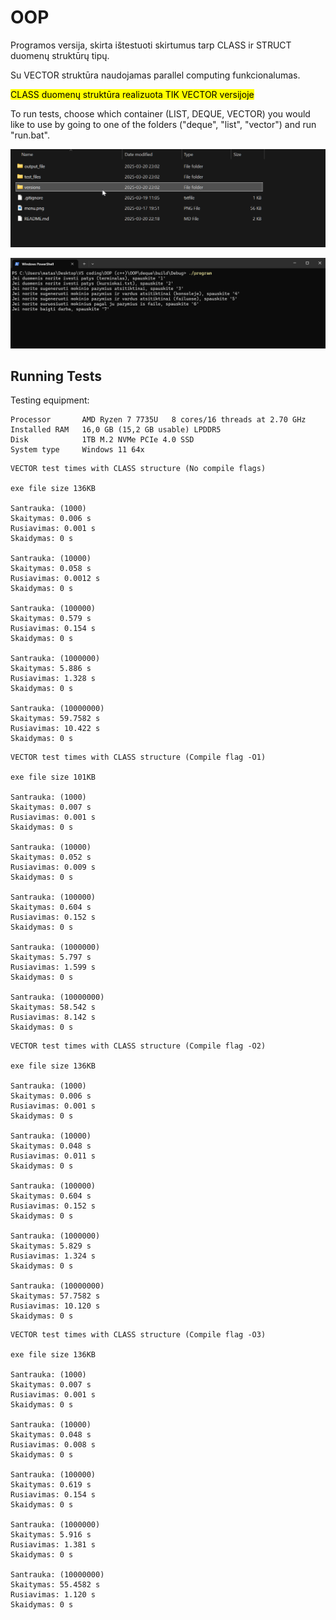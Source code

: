 
# OOP

Programos versija, skirta ištestuoti skirtumus tarp CLASS ir STRUCT duomenų struktūrų tipų.

Su VECTOR struktūra naudojamas parallel computing funkcionalumas.

<mark>CLASS duomenų struktūra realizuota TIK VECTOR versijoje<mark>

To run tests, choose which container (LIST, DEQUE, VECTOR) you would like to use by going to one of the folders ("deque", "list", "vector") and run "run.bat".

![Instructions](https://github.com/Matt-Vasia/OOP/blob/v1.0/instructions.gif?raw=true)

![Menu example](https://github.com/Matt-Vasia/OOP/blob/v1.0/menu.png?raw=true)

## Running Tests

Testing equipment:
```
Processor	    AMD Ryzen 7 7735U   8 cores/16 threads at 2.70 GHz
Installed RAM	16,0 GB (15,2 GB usable) LPDDR5
Disk            1TB M.2 NVMe PCIe 4.0 SSD
System type	    Windows 11 64x
```

```
VECTOR test times with CLASS structure (No compile flags)

exe file size 136KB

Santrauka: (1000)
Skaitymas: 0.006 s
Rusiavimas: 0.001 s
Skaidymas: 0 s

Santrauka: (10000)
Skaitymas: 0.058 s
Rusiavimas: 0.0012 s
Skaidymas: 0 s

Santrauka: (100000)
Skaitymas: 0.579 s
Rusiavimas: 0.154 s
Skaidymas: 0 s

Santrauka: (1000000)
Skaitymas: 5.886 s
Rusiavimas: 1.328 s
Skaidymas: 0 s

Santrauka: (10000000)
Skaitymas: 59.7582 s
Rusiavimas: 10.422 s
Skaidymas: 0 s
```
```
VECTOR test times with CLASS structure (Compile flag -O1)

exe file size 101KB

Santrauka: (1000)
Skaitymas: 0.007 s
Rusiavimas: 0.001 s
Skaidymas: 0 s

Santrauka: (10000)
Skaitymas: 0.052 s
Rusiavimas: 0.009 s
Skaidymas: 0 s

Santrauka: (100000)
Skaitymas: 0.604 s
Rusiavimas: 0.152 s
Skaidymas: 0 s

Santrauka: (1000000)
Skaitymas: 5.797 s
Rusiavimas: 1.599 s
Skaidymas: 0 s

Santrauka: (10000000)
Skaitymas: 58.542 s
Rusiavimas: 8.142 s
Skaidymas: 0 s
```
```
VECTOR test times with CLASS structure (Compile flag -O2)

exe file size 136KB

Santrauka: (1000)
Skaitymas: 0.006 s
Rusiavimas: 0.001 s
Skaidymas: 0 s

Santrauka: (10000)
Skaitymas: 0.048 s
Rusiavimas: 0.011 s
Skaidymas: 0 s

Santrauka: (100000)
Skaitymas: 0.604 s
Rusiavimas: 0.152 s
Skaidymas: 0 s

Santrauka: (1000000)
Skaitymas: 5.829 s
Rusiavimas: 1.324 s
Skaidymas: 0 s

Santrauka: (10000000)
Skaitymas: 57.7582 s
Rusiavimas: 10.120 s
Skaidymas: 0 s
```
```
VECTOR test times with CLASS structure (Compile flag -O3)

exe file size 136KB

Santrauka: (1000)
Skaitymas: 0.007 s
Rusiavimas: 0.001 s
Skaidymas: 0 s

Santrauka: (10000)
Skaitymas: 0.048 s
Rusiavimas: 0.008 s
Skaidymas: 0 s

Santrauka: (100000)
Skaitymas: 0.619 s
Rusiavimas: 0.154 s
Skaidymas: 0 s

Santrauka: (1000000)
Skaitymas: 5.916 s
Rusiavimas: 1.381 s
Skaidymas: 0 s

Santrauka: (10000000)
Skaitymas: 55.4582 s
Rusiavimas: 1.120 s
Skaidymas: 0 s
```

